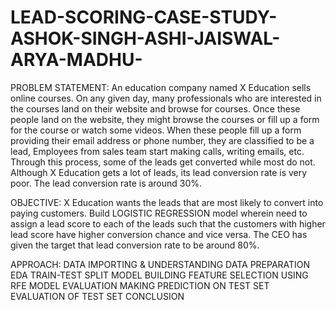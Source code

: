 # LEAD-SCORING-CASE-STUDY-ASHOK-SINGH-ASHI-JAISWAL-ARYA-MADHU-


PROBLEM STATEMENT:
An education company named X Education sells online courses. On any given day, many professionals who are interested in the courses land on their website and browse for courses. 
Once these people land on the website, they might browse the courses or fill up a form for the course or watch some videos. When these people fill up a form providing their email address or phone number, they are classified to be a lead, Employees from sales team start making calls, writing emails, etc. Through this process, some of the leads get converted while most do not.
Although X Education gets a lot of leads, its lead conversion rate is very poor. The lead conversion rate is around 30%.

OBJECTIVE:
X Education wants the leads that are most likely to convert into paying customers. Build LOGISTIC REGRESSION model wherein need to assign a lead score to each of the leads such that the customers with higher lead score have higher conversion chance and vice versa.
The CEO has given the target that lead conversion rate to be around 80%.

APPROACH:
DATA IMPORTING & UNDERSTANDING
DATA PREPARATION
EDA
TRAIN-TEST SPLIT
MODEL BUILDING
FEATURE SELECTION USING RFE
MODEL EVALUATION
MAKING PREDICTION ON TEST SET
EVALUATION OF TEST SET
CONCLUSION



